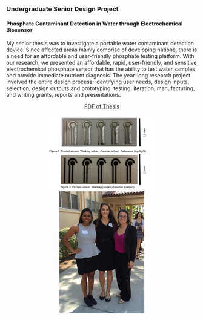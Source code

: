 ### Undergraduate Senior Design Project

#### Phosphate Contaminant Detection in Water through Electrochemical Biosensor
My senior thesis was to investigate a portable water contaminant detection device. Since affected areas mainly comprise of developing nations, there is a need for an affordable and user-friendly phosphate testing platform. With our research, we presented an affordable, rapid, user-friendly, and sensitive electrochemical phosphate sensor that has the ability to test water samples and provide immediate nutrient diagnosis. The year-long research project involved the entire design process: identifying user needs, design inputs, selection, design outputs and prototyping, testing, iteration, manufacturing, and writing grants, reports and presentations. <br>
<center>

<a href = "https://scholarcommons.scu.edu/bioe_senior/50/">PDF of Thesis</a>
<br><br>
<img src = "/images/electrode.png" width = "300">
<br>
<img src = "/images/seniordesign.jpg">
  </center>
